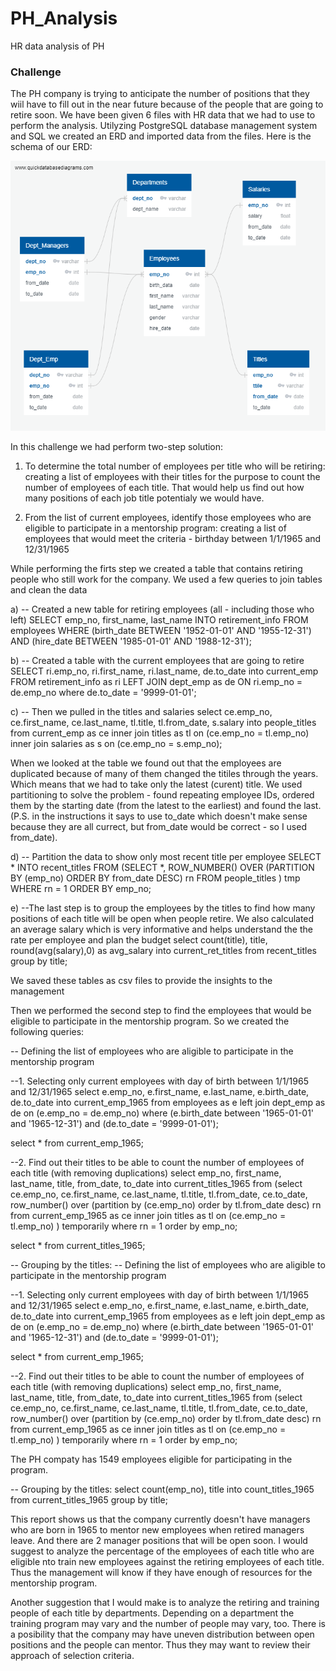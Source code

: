 # PH_Analysis
HR data analysis of PH
### Challenge
The PH company is trying to anticipate the number of positions that they wiil have to fill out in the near future because of the people that are going to retire soon. We have been given 6 files with HR data that we had to use to perform the analysis. Utilyzing PostgreSQL database management system and SQL we created an ERD and imported data from the files. Here is the schema of our ERD:

<img src="EmployeeDB.png" alt="EmployeeDB">

In this challenge we had perform two-step solution:

1. To determine the total number of employees per title who will be retiring: creating a list of employees with their titles for the purpose to count the number of employees of each title. That would help us find out how many positions of each job title potentialy we would have.

2. From the list of current employees, identify those employees who are eligible to participate in a mentorship program: creating a list of employees that would meet the criteria - birthday between 1/1/1965 and 12/31/1965

While performing the firts step we created a table that contains retiring people who still work for the company. We used a few queries to join tables and clean the data

a) -- Created a new table for retiring employees (all - including those who left)
SELECT emp_no, first_name, last_name
INTO retirement_info
FROM employees
WHERE (birth_date BETWEEN '1952-01-01' AND '1955-12-31')
AND (hire_date BETWEEN '1985-01-01' AND '1988-12-31');

b) -- Created a table with the current employees that are going to retire
SELECT ri.emp_no, ri.first_name, ri.last_name, de.to_date
into current_emp
FROM retirement_info as ri
LEFT JOIN dept_emp as de
ON ri.emp_no = de.emp_no
where de.to_date = '9999-01-01';

c) -- Then we pulled in the titles and salaries
select ce.emp_no, 
	   ce.first_name, 
	   ce.last_name, 
	   tl.title, 
	   tl.from_date, 
	   s.salary
into people_titles
from current_emp as ce
inner join titles as tl
on (ce.emp_no = tl.emp_no)
inner join salaries as s
on (ce.emp_no = s.emp_no);

When we looked at the table we found out that the employees are duplicated because of many of them changed the titiles through the years. Which means that we had to take only the latest (curent) title. We used partitioning to solve the problem - found repeating employee IDs, ordered them by the starting date (from the latest to the earliest) and found the last. (P.S. in the instructions it says to use to_date which doesn't make sense because they are all currect, but from_date would be correct - so I used from_date).  

d) -- Partition the data to show only most recent title per employee
SELECT *
INTO recent_titles
FROM
 (SELECT *,
 ROW_NUMBER() OVER
 (PARTITION BY (emp_no)
 ORDER BY from_date DESC) rn
 FROM people_titles
 ) tmp WHERE rn = 1
ORDER BY emp_no;

e) --The last step is to group the employees by the titles to find how many positions of each title will be open when people retire. We also calculated an average salary which is very informative and helps understand the the rate per employee and plan the budget
select count(title), title, round(avg(salary),0) as avg_salary
into current_ret_titles
from recent_titles
group by title;

We saved these tables as csv files to provide the insights to the management

Then we performed the second step to find the employees that would be eligible to participate in the mentorship program. So we created the following queries:

-- Defining the list of employees who are aligible to participate in the mentorship program

--1. Selecting only current employees with day of birth between 1/1/1965 and 12/31/1965
select e.emp_no, e.first_name, e.last_name, e.birth_date, de.to_date
into current_emp_1965
from employees as e
left join dept_emp as de
on (e.emp_no = de.emp_no)
where (e.birth_date between '1965-01-01' and '1965-12-31')
and (de.to_date = '9999-01-01');

select * from current_emp_1965;

--2. Find out their titles to be able to count the number of employees of each title (with removing duplications)
select emp_no, first_name, last_name, title, from_date, to_date
into current_titles_1965
from
	(select ce.emp_no, ce.first_name, ce.last_name, tl.title, tl.from_date, ce.to_date,
 	row_number() over
 	(partition by (ce.emp_no)
 	order by tl.from_date desc) rn
 		from current_emp_1965 as ce
		inner join titles as tl
		on (ce.emp_no = tl.emp_no)
 	) temporarily
where rn = 1
order by emp_no;

select * from current_titles_1965;

-- Grouping by the titles:
-- Defining the list of employees who are aligible to participate in the mentorship program

--1. Selecting only current employees with day of birth between 1/1/1965 and 12/31/1965
select e.emp_no, e.first_name, e.last_name, e.birth_date, de.to_date
into current_emp_1965
from employees as e
left join dept_emp as de
on (e.emp_no = de.emp_no)
where (e.birth_date between '1965-01-01' and '1965-12-31')
and (de.to_date = '9999-01-01');

select * from current_emp_1965;

--2. Find out their titles to be able to count the number of employees of each title (with removing duplications)
select emp_no, first_name, last_name, title, from_date, to_date
into current_titles_1965
from
	(select ce.emp_no, ce.first_name, ce.last_name, tl.title, tl.from_date, ce.to_date,
 	row_number() over
 	(partition by (ce.emp_no)
 	order by tl.from_date desc) rn
 		from current_emp_1965 as ce
		inner join titles as tl
		on (ce.emp_no = tl.emp_no)
 	) temporarily
where rn = 1
order by emp_no;

The PH compaty has 1549 employees eligible for participating in the program.

-- Grouping by the titles:
select count(emp_no), title
into count_titles_1965
from current_titles_1965
group by title;

This report shows us that the company currently doesn't have managers who are born in 1965 to mentor new employees when retired managers leave. And there are 2 manager positions that will be open soon.
I would suggest to analyze the percentage of the employees of each title who are eligible nto train new employees against the retiring employees of each title. Thus the management will know if they have enough of resources for the mentorship program.

Another suggestion that I would make is to analyze the retiring and training people of each title by departments. Depending on a department the training program may vary and the number of people may vary, too. There is a posibility that the company may have uneven distribution between open positions and the people can mentor. Thus they may want to review their approach of selection criteria.

